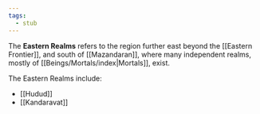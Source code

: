 ```yaml
---
tags:
  - stub
---
```

The **Eastern Realms** refers to the region further east beyond the [[Eastern Frontier]], and south of [[Mazandaran]], where many independent realms, mostly of [[Beings/Mortals/index|Mortals]], exist.

The Eastern Realms include:
 - [[Hudud]]
 - [[Kandaravat]]